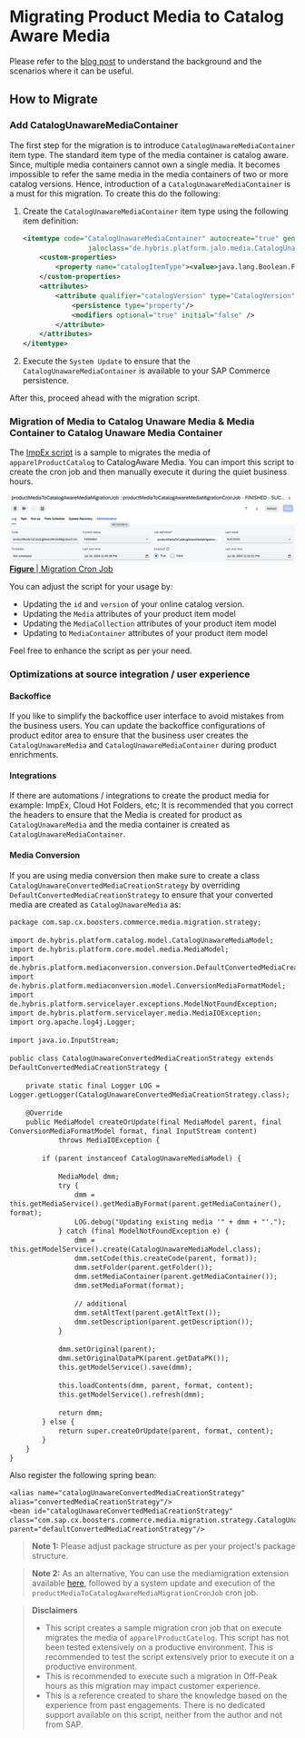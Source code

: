# Migrating Product Media to Catalog Aware Media

Please refer to the [blog post](https://community.sap.com/t5/crm-and-cx-blogs-by-sap/enhancing-scalability-of-your-product-catalog-with-catalog-unaware-media/ba-p/13762371) to understand the background and the scenarios where it can be useful.

## How to Migrate
### Add CatalogUnawareMediaContainer
The first step for the migration is to introduce `CatalogUnawareMediaContainer` item type. The standard item type of the media container is catalog aware. Since, multiple media containers cannot own a single media. It becomes impossible to refer the same media in the media containers of two or more catalog versions. Hence, introduction of a `CatalogUnawareMediaContainer` is a must for this migration. To create this do the following:
1. Create the `CatalogUnawareMediaContainer` item type using the following item definition:
    ```xml
    <itemtype code="CatalogUnawareMediaContainer" autocreate="true" generate="true" extends="MediaContainer"
                    jaloclass="de.hybris.platform.jalo.media.CatalogUnawareMediaContainer">
        <custom-properties>
            <property name="catalogItemType"><value>java.lang.Boolean.FALSE</value></property>
        </custom-properties>
        <attributes>
            <attribute qualifier="catalogVersion" type="CatalogVersion" redeclare="true">
                <persistence type="property"/>
                <modifiers optional="true" initial="false" />
            </attribute>
        </attributes>
    </itemtype>
    ```
2. Execute the `System Update` to ensure that the `CatalogUnawareMediaContainer` is available to your SAP Commerce persistence.

After this, proceed ahead with the migration script.

### Migration of Media to Catalog Unaware Media & Media Container to Catalog Unaware Media Container
The [ImpEx script](./mediamigration/resources/impex/essentialdata_mediamigration.impex) is a sample to migrates the media of `apparelProductCatalog` to CatalogAware Media. You can import this script to create the cron job and then manually execute it during the quiet business hours.

<p>
<img src="migration-cron-job.png" style="border: 2px;">
<u><strong>Figure </strong> | Migration Cron Job</u>
</p>

You can adjust the script for your usage by:
- Updating the `id` and `version` of your online catalog version.
- Updating the `Media` attributes of your product item model
- Updating the `MediaCollection` attributes of your product item model
- Updating to `MediaContainer` attributes of your product item model

Feel free to enhance the script as per your need.

### Optimizations at source integration / user experience
#### Backoffice
If you like to simplify the backoffice user interface to avoid mistakes from the business users. You can update the backoffice configurations of product editor area to ensure that the business user creates the `CatalogUnawareMedia` and `CatalogUnawareMediaContainer` during product enrichments.

#### Integrations
If there are automations / integrations to create the product media for example: ImpEx, Cloud Hot Folders, etc; It is recommended that you correct the headers to ensure that the Media is created for product as `CatalogUnawareMedia` and the media container is created as `CatalogUnawareMediaContainer`.

#### Media Conversion
If you are using media conversion then make sure to create a class `CatalogUnawareConvertedMediaCreationStrategy` by overriding `DefaultConvertedMediaCreationStrategy` to ensure that your converted media are created as `CatalogUnawareMedia` as:

```
package com.sap.cx.boosters.commerce.media.migration.strategy;

import de.hybris.platform.catalog.model.CatalogUnawareMediaModel;
import de.hybris.platform.core.model.media.MediaModel;
import de.hybris.platform.mediaconversion.conversion.DefaultConvertedMediaCreationStrategy;
import de.hybris.platform.mediaconversion.model.ConversionMediaFormatModel;
import de.hybris.platform.servicelayer.exceptions.ModelNotFoundException;
import de.hybris.platform.servicelayer.media.MediaIOException;
import org.apache.log4j.Logger;

import java.io.InputStream;

public class CatalogUnawareConvertedMediaCreationStrategy extends DefaultConvertedMediaCreationStrategy {

    private static final Logger LOG = Logger.getLogger(CatalogUnawareConvertedMediaCreationStrategy.class);

    @Override
    public MediaModel createOrUpdate(final MediaModel parent, final ConversionMediaFormatModel format, final InputStream content)
            throws MediaIOException {

        if (parent instanceof CatalogUnawareMediaModel) {

            MediaModel dmm;
            try {
                dmm = this.getMediaService().getMediaByFormat(parent.getMediaContainer(), format);
                LOG.debug("Updating existing media '" + dmm + "'.");
            } catch (final ModelNotFoundException e) {
                dmm = this.getModelService().create(CatalogUnawareMediaModel.class);
                dmm.setCode(this.createCode(parent, format));
                dmm.setFolder(parent.getFolder());
                dmm.setMediaContainer(parent.getMediaContainer());
                dmm.setMediaFormat(format);

                // additional
                dmm.setAltText(parent.getAltText());
                dmm.setDescription(parent.getDescription());
            }

            dmm.setOriginal(parent);
            dmm.setOriginalDataPK(parent.getDataPK());
            this.getModelService().save(dmm);

            this.loadContents(dmm, parent, format, content);
            this.getModelService().refresh(dmm);

            return dmm;
        } else {
            return super.createOrUpdate(parent, format, content);
        }
    }
}
```

Also register the following spring bean:

```
<alias name="catalogUnawareConvertedMediaCreationStrategy" alias="convertedMediaCreationStrategy"/>
<bean id="catalogUnawareConvertedMediaCreationStrategy" class="com.sap.cx.boosters.commerce.media.migration.strategy.CatalogUnawareConvertedMediaCreationStrategy" parent="defaultConvertedMediaCreationStrategy"/>

```

>**Note 1:** Please adjust package structure as per your project's package structure.

>**Note 2:** As an alternative, You can use the mediamigration extension available [here](./mediamigration), followed by a system update and execution of the `productMediaToCatalogAwareMediaMigrationCronJob` cron job.



>**Disclaimers**
> - This script creates a sample migration cron job that on execute migrates the media of `apparelProductCatelog`. This script has not been tested extensively on a productive environment. This is recommended to test the script extensively prior to execute it on a productive environment.
> - This is recommended to execute such a migration in Off-Peak hours as this migration may impact customer experience.
> - This is a reference created to share the knowledge based on the experience from past engagements. There is no dedicated support available on this script, neither from the author and not from SAP.
